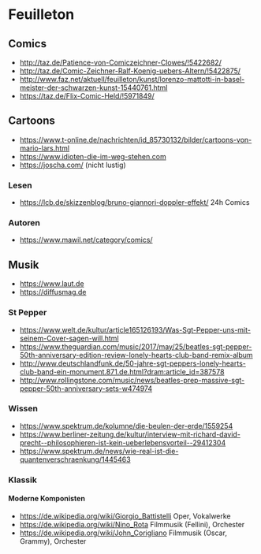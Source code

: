 # Feuilleton

## Comics

* http://taz.de/Patience-von-Comiczeichner-Clowes/!5422682/
* http://taz.de/Comic-Zeichner-Ralf-Koenig-uebers-Altern/!5422875/
* http://www.faz.net/aktuell/feuilleton/kunst/lorenzo-mattotti-in-basel-meister-der-schwarzen-kunst-15440761.html
* https://taz.de/Flix-Comic-Held/!5971849/

## Cartoons

* https://www.t-online.de/nachrichten/id_85730132/bilder/cartoons-von-mario-lars.html
* https://www.idioten-die-im-weg-stehen.com 
* https://joscha.com/ (nicht lustig)

### Lesen

* https://lcb.de/skizzenblog/bruno-giannori-doppler-effekt/ 24h Comics

### Autoren

* https://www.mawil.net/category/comics/

## Musik

* https://www.laut.de
* https://diffusmag.de

### St Pepper

* https://www.welt.de/kultur/article165126193/Was-Sgt-Pepper-uns-mit-seinem-Cover-sagen-will.html
* https://www.theguardian.com/music/2017/may/25/beatles-sgt-pepper-50th-anniversary-edition-review-lonely-hearts-club-band-remix-album
* http://www.deutschlandfunk.de/50-jahre-sgt-peppers-lonely-hearts-club-band-ein-monument.871.de.html?dram:article_id=387578
* http://www.rollingstone.com/music/news/beatles-prep-massive-sgt-pepper-50th-anniversary-sets-w474974


### Wissen

* https://www.spektrum.de/kolumne/die-beulen-der-erde/1559254
* https://www.berliner-zeitung.de/kultur/interview-mit-richard-david-precht--philosophieren-ist-kein-ueberlebensvorteil--29412304
* https://www.spektrum.de/news/wie-real-ist-die-quantenverschraenkung/1445463

### Klassik

#### Moderne Komponisten

* https://de.wikipedia.org/wiki/Giorgio_Battistelli Oper, Vokalwerke
* https://de.wikipedia.org/wiki/Nino_Rota Filmmusik (Fellini), Orchester
* https://de.wikipedia.org/wiki/John_Corigliano Filmmusik (Oscar, Grammy), Orchester
